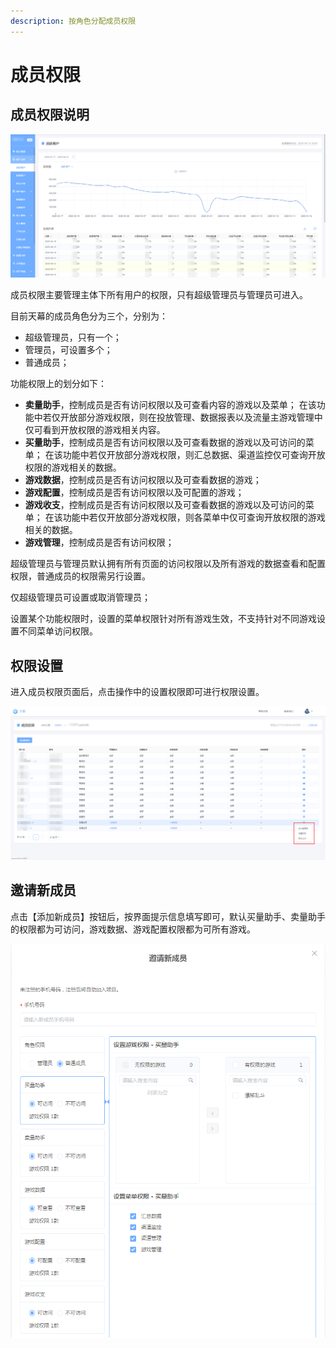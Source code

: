 ```yaml
---
description: 按角色分配成员权限
---
```


# 成员权限

## 成员权限说明

![](../.gitbook/assets/image%20%28238%29.png)

成员权限主要管理主体下所有用户的权限，只有超级管理员与管理员可进入。

目前天幕的成员角色分为三个，分别为：

* 超级管理员，只有一个；
* 管理员，可设置多个；
* 普通成员；

功能权限上的划分如下：

* **卖量助手**，控制成员是否有访问权限以及可查看内容的游戏以及菜单； 在该功能中若仅开放部分游戏权限，则在投放管理、数据报表以及流量主游戏管理中仅可看到开放权限的游戏相关内容。
* **买量助手**，控制成员是否有访问权限以及可查看数据的游戏以及可访问的菜单； 在该功能中若仅开放部分游戏权限，则汇总数据、渠道监控仅可查询开放权限的游戏相关的数据。
* **游戏数据**，控制成员是否有访问权限以及可查看数据的游戏；
* **游戏配置**，控制成员是否有访问权限以及可配置的游戏；
* **游戏收支**，控制成员是否有访问权限以及可查看数据的游戏以及可访问的菜单； 在该功能中若仅开放部分游戏权限，则各菜单中仅可查询开放权限的游戏相关的数据。
* **游戏管理**，控制成员是否有访问权限；

超级管理员与管理员默认拥有所有页面的访问权限以及所有游戏的数据查看和配置权限，普通成员的权限需另行设置。

仅超级管理员可设置或取消管理员；

设置某个功能权限时，设置的菜单权限针对所有游戏生效，不支持针对不同游戏设置不同菜单访问权限。

## 权限设置

进入成员权限页面后，点击操作中的设置权限即可进行权限设置。

![](../.gitbook/assets/image%20%28115%29.png)

## 邀请新成员

点击【添加新成员】按钮后，按界面提示信息填写即可，默认买量助手、卖量助手的权限都为可访问，游戏数据、游戏配置权限都为可所有游戏。

![](../.gitbook/assets/image%20%2852%29.png)

